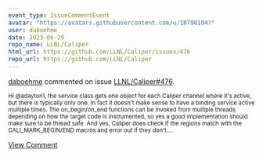 ```yaml
---
event_type: IssueCommentEvent
avatar: "https://avatars.githubusercontent.com/u/10790104?"
user: daboehme
date: 2023-06-29
repo_name: LLNL/Caliper
html_url: https://github.com/LLNL/Caliper/issues/476
repo_url: https://github.com/LLNL/Caliper
---
```


<a href='https://github.com/daboehme' target='_blank'>daboehme</a> commented on issue <a href='https://github.com/LLNL/Caliper/issues/476' target='_blank'>LLNL/Caliper#476</a>.

<small>Hi @adayton1, the service class gets one object for each Caliper channel where it's active, but there is typically only one. In fact it doesn't make sense to have a binding service active multiple times. The on_begin/on_end functions can be invoked from multiple threads depending on how the target code is instrumented, so yes a good implementation should make sure to be thread safe. And yes, Caliper does check if the regions match with the CALI_MARK_BEGIN/END macros and error out if they don't....</small>

<a href='https://github.com/LLNL/Caliper/issues/476' target='_blank'>View Comment</a>